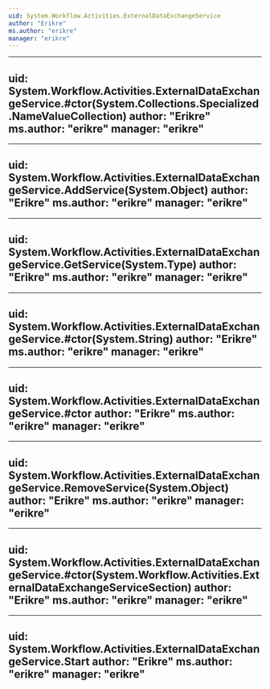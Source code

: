 ```yaml
---
uid: System.Workflow.Activities.ExternalDataExchangeService
author: "Erikre"
ms.author: "erikre"
manager: "erikre"
---
```


---
uid: System.Workflow.Activities.ExternalDataExchangeService.#ctor(System.Collections.Specialized.NameValueCollection)
author: "Erikre"
ms.author: "erikre"
manager: "erikre"
---

---
uid: System.Workflow.Activities.ExternalDataExchangeService.AddService(System.Object)
author: "Erikre"
ms.author: "erikre"
manager: "erikre"
---

---
uid: System.Workflow.Activities.ExternalDataExchangeService.GetService(System.Type)
author: "Erikre"
ms.author: "erikre"
manager: "erikre"
---

---
uid: System.Workflow.Activities.ExternalDataExchangeService.#ctor(System.String)
author: "Erikre"
ms.author: "erikre"
manager: "erikre"
---

---
uid: System.Workflow.Activities.ExternalDataExchangeService.#ctor
author: "Erikre"
ms.author: "erikre"
manager: "erikre"
---

---
uid: System.Workflow.Activities.ExternalDataExchangeService.RemoveService(System.Object)
author: "Erikre"
ms.author: "erikre"
manager: "erikre"
---

---
uid: System.Workflow.Activities.ExternalDataExchangeService.#ctor(System.Workflow.Activities.ExternalDataExchangeServiceSection)
author: "Erikre"
ms.author: "erikre"
manager: "erikre"
---

---
uid: System.Workflow.Activities.ExternalDataExchangeService.Start
author: "Erikre"
ms.author: "erikre"
manager: "erikre"
---
